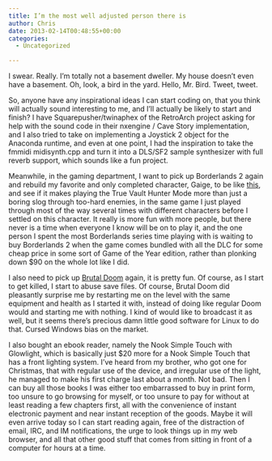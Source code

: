 ```yaml
---
title: I’m the most well adjusted person there is
author: Chris
date: 2013-02-14T00:48:55+00:00
categories:
  - Uncategorized

---
```

I swear. Really. <!-- more -->   I&#8217;m totally not a basement dweller. My house doesn&#8217;t even have a basement. Oh, look, a bird in the yard. Hello, Mr. Bird. Tweet, tweet.

So, anyone have any inspirational ideas I can start coding on, that you think will actually sound interesting to me, and I&#8217;ll actually be likely to start and finish? I have Squarepusher/twinaphex of the RetroArch project asking for help with the sound code in their nxengine / Cave Story implementation, and I also tried to take on implementing a Joystick 2 object for the Anaconda runtime, and even at one point, I had the inspiration to take the fmmidi midisynth.cpp and turn it into a DLS/SF2 sample synthesizer with full reverb support, which sounds like a fun project.

Meanwhile, in the gaming department, I want to pick up Borderlands 2 again and rebuild my favorite and only completed character, Gaige, to be like [this][1], and see if it makes playing the True Vault Hunter Mode more than just a boring slog through too-hard enemies, in the same game I just played through most of the way several times with different characters before I settled on this character. It really is more fun with more people, but there never is a time when everyone I know will be on to play it, and the one person I spent the most Borderlands series time playing with is waiting to buy Borderlands 2 when the game comes bundled with all the DLC for some cheap price in some sort of Game of the Year edition, rather than plonking down $90 on the whole lot like I did.

I also need to pick up [Brutal Doom][2] again, it is pretty fun. Of course, as I start to get killed, I start to abuse save files. Of course, Brutal Doom did pleasantly surprise me by restarting me on the level with the same equipment and health as I started it with, instead of doing like regular Doom would and starting me with nothing. I kind of would like to broadcast it as well, but it seems there&#8217;s precious damn little good software for Linux to do that. Cursed Windows bias on the market.

I also bought an ebook reader, namely the Nook Simple Touch with Glowlight, which is basically just $20 more for a Nook Simple Touch that has a front lighting system. I&#8217;ve heard from my brother, who got one for Christmas, that with regular use of the device, and irregular use of the light, he managed to make his first charge last about a month. Not bad. Then I can buy all those books I was either too embarrassed to buy in print form, too unsure to go browsing for myself, or too unsure to pay for without at least reading a few chapters first, all with the convenience of instant electronic payment and near instant reception of the goods. Maybe it will even arrive today so I can start reading again, free of the distraction of email, IRC, and IM notifications, the urge to look things up in my web browser, and all that other good stuff that comes from sitting in front of a computer for hours at a time.

 [1]: http://forums.gearboxsoftware.com/showthread.php?t=192482 "The Shocking B!tch, Gaige Build v1.4"
 [2]: http://www.moddb.com/mods/brutal-doom "Brutal Doom - Doom and Doom 2 modification"
